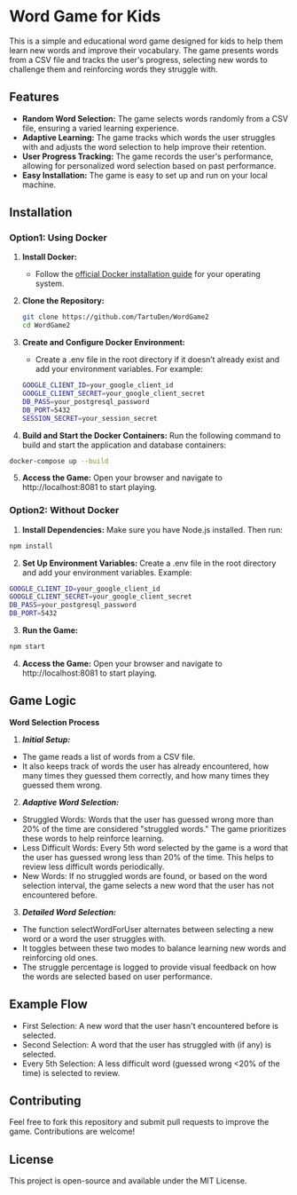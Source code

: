 # Word Game for Kids

This is a simple and educational word game designed for kids to help them learn new words and improve their vocabulary. The game presents words from a CSV file and tracks the user's progress, selecting new words to challenge them and reinforcing words they struggle with.

## Features

- **Random Word Selection:** The game selects words randomly from a CSV file, ensuring a varied learning experience.
- **Adaptive Learning:** The game tracks which words the user struggles with and adjusts the word selection to help improve their retention.
- **User Progress Tracking:** The game records the user's performance, allowing for personalized word selection based on past performance.
- **Easy Installation:** The game is easy to set up and run on your local machine.

## Installation

### Option1: Using Docker

1. **Install Docker:**
   - Follow the [official Docker installation guide](https://docs.docker.com/get-docker/) for your operating system.

2. **Clone the Repository:**
   ```bash
   git clone https://github.com/TartuDen/WordGame2
   cd WordGame2
   ```
3. **Create and Configure Docker Environment:**
   - Create a .env file in the root directory if it doesn’t already exist and add your environment variables. For example:
   ```bash
   GOOGLE_CLIENT_ID=your_google_client_id
   GOOGLE_CLIENT_SECRET=your_google_client_secret
   DB_PASS=your_postgresql_password
   DB_PORT=5432
   SESSION_SECRET=your_session_secret
   ```
4. **Build and Start the Docker Containers:** Run the following command to build and start the application and database containers:
```bash
docker-compose up --build
```
5. **Access the Game:** Open your browser and navigate to http://localhost:8081 to start playing.

### Option2: Without Docker
1. **Install Dependencies:** Make sure you have Node.js installed. Then run:
```bash
npm install
```
2. **Set Up Environment Variables:** Create a .env file in the root directory and add your environment variables. Example:
```bash
GOOGLE_CLIENT_ID=your_google_client_id
GOOGLE_CLIENT_SECRET=your_google_client_secret
DB_PASS=your_postgresql_password
DB_PORT=5432
```
3. **Run the Game:**
```bash
npm start
```

4. **Access the Game:** Open your browser and navigate to http://localhost:8081 to start playing.

## Game Logic
**Word Selection Process**
1. ***Initial Setup:***
* The game reads a list of words from a CSV file.
* It also keeps track of words the user has already encountered, how many times they guessed them correctly, and how many times they guessed them wrong.

2. ***Adaptive Word Selection:***
* Struggled Words: Words that the user has guessed wrong more than 20% of the time are considered "struggled words." The game prioritizes these words to help reinforce learning.
* Less Difficult Words: Every 5th word selected by the game is a word that the user has guessed wrong less than 20% of the time. This helps to review less difficult words periodically.
* New Words: If no struggled words are found, or based on the word selection interval, the game selects a new word that the user has not encountered before.

3. ***Detailed Word Selection:***
* The function selectWordForUser alternates between selecting a new word or a word the user struggles with.
* It toggles between these two modes to balance learning new words and reinforcing old ones.
* The struggle percentage is logged to provide visual feedback on how the words are selected based on user performance.

## Example Flow
* First Selection: A new word that the user hasn't encountered before is selected.
* Second Selection: A word that the user has struggled with (if any) is selected.
* Every 5th Selection: A less difficult word (guessed wrong <20% of the time) is selected to review.

## Contributing
Feel free to fork this repository and submit pull requests to improve the game. Contributions are welcome!

## License
This project is open-source and available under the MIT License.
